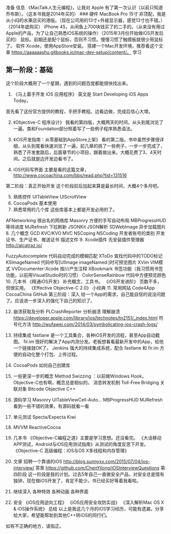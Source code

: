 
准备
信息
《MacTalk人生元编程》，让我对 Apple 有了第一次认识（以前只知道乔布斯）。（这本书我是2014年买的） ### 硬件
MacBook Pro 15寸 非顶配，我是从小闷的水果店买的港版。（现在公司用的13寸+外接显示器，感觉13寸也不错。）（2014年底购买）
iPhone 4S，从闲鱼上700块钱买了的二手的。（从来没有用过Apple的产品，为了让自己熟悉iOS系统的操作）（2015年3月份开始做iOS开发后买的）
鼠标。前期还是配个鼠标，否则不习惯。慢慢习惯了触摸板就很少用鼠标了。
软件
Xcode，使用AppStore安装。
搭建一个Mac开发环境，推荐看这个文章 https://aaaaaashu.gitbooks.io/mac-dev-setup/content/。
学习
## 第一阶段：基础

这个阶段大概用了一个星期，遇到的问题百度都能很快找出来。

1. 《马上着手开发 iOS 应用程序》
英文是 Start Developing iOS Apps Today。

首先看了这份官方提供的教程，手把手教程。边看边做，完成后信心大增。

2. 《Objective-C 程序设计》
我看的第四版，大概两天的时间，从头到尾浏览了一遍。类和Foundation部分照着写了一些例子程序熟悉语法。

3. 《iOS开发指南：从零基础到AppStore上架》
看的第二版。书中虽然步骤很详细，从头到尾看快速浏览了一遍，前几章的挑了一些例子，一步一步完成了，熟悉了开发套路后，后面章节的小项目，跟着做出来。大概花费了3、4天时间。之后就是边开发边看书了。

4. iOS代码写界面
主要是看的这篇文章，http://www.cocoachina.com/bbs/read.php?tid=131516

第二阶段：真正开始开发
这个阶段前后加起来算是最长时间，大概4个多月吧。

5. 熟练控件
UITableView
UIScrollView
6. CocoaPods
基本使用
7. 熟悉常用的几个库
这些库基本上都是开发必用的了。

AFNetworking 很出名的网络库
Masonry 方便的手写自动布局
MBProgressHUD 等待进度
MJRefresh 下拉刷新
JSONKit JSON解析
SDWebImage 异步加载图片
8. 几个概念
GCD
KVC/KVO
MVC
NSCoping
NSCoding
开发者账号的类别
开发证书、生产证书、推送证书
描述文件
9. Xcode插件
先安装插件管理器 http://alcatraz.io/

FuzzyAutocomplete 代码自动完成的模糊匹配
XToDo 查找代码中的TODO标记
KSImageNamed 代码中写[UIImage imageNamed:]时可预览图片
XVim VIM模式
VVDocumenter-Xcode 按///产生注释
XBookmark 书签功能（我习惯用书签功能，以前用VisualStudio时的习惯）
ColorSenseRainbow 代码中方便预览颜色
10. 几本书
《精通iOS开发》 补充概念，工具书。
《iOS开发进阶》 页数不多，但很实用。
《Effective Objective-C 2.0》 小经典
11. 常用网站
Code4App
CocoaChina
GitHub
第三阶段：深入
给一个App的需求，自己能自信的说没问题了。应该进一步深入的强化下自己的知识了。

12. 崩溃获取及分析
PLCrashReporter
分析崩溃
理解崩溃 https://developer.apple.com/library/ios/technotes/tn2151/_index.html
符号化方法 http://wufawei.com/2014/03/symbolicating-ios-crash-logs/
13. 持续集成
fastlane 是一个工具集合，各种iOS开发的流程，甚至App自动截图。
fir.im 很好的解决了App内测分发。老板想看看最新开发中的App，给他一个链接就OK了。
Jenkins 强大的持续集成系统，配合 fastlane 和 fir.im 方便的自动化整个打包、上传过程。
14. CocoaPods
如何自己创建库
15. 一些更深一步的概念
Method Swizzing ：以前做Windows Hook，Objective-C也有啊，概念总是相似的。
消息转发机制
Toll-Free Bridging
关联对象
Bitcode
Objective C++
16. 源码学习
Masonry
UITableViewCell-Auto…
MBProgressHUD
MJRefresh
看到一些不错的效果，有源码就看一看
17. 单元测试
Specta/Expecta
Kiwi
18. MVVM
ReactiveCocoa
19. 几本书
《Objective-C编程之道》主要是学习思想。还没看完。
《大话移动APP测试，Android与iOS应用测试指南》从测试的角度反思下开发。
《Objective-C 高级编程：iOS与OS X多线程和内存管理》
20. 文章
招聘一个靠谱的iOS http://blog.sunnyxx.com/2015/07/04/ios-interview/
答案 https://github.com/ChenYilong/iOSInterviewQuestions
第四阶段
这一阶段是我的计划。过去5年自己一直做安全产品，对安全总是情有独钟，现在做iOS开发了，肯定不能少。书已经买好等着我看啦。

21. 继续深入
各种特效
各种动画
各种界面
22. 安全
《iOS应用逆向工程》
《iOS应用安全攻防实战》
《深入解析Mac OS X & iOS操作系统》
总结
以上是我这几个月的iOS学习经历，可能有遗漏，分享给大家，希望能帮助到其他C++转iOS的同行们。

如有不正确的地方，请指正。